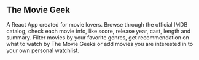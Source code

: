 ## The Movie Geek
A React App created for movie lovers. Browse through the official IMDB catalog, check each movie info, like score, release year, cast, length and summary. Filter movies by your favorite genres, get recommendation on what to watch by The Movie Geeks or add movies you are interested in to your own personal watchlist.